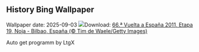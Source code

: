 ## History Bing Wallpaper
Wallpaper date: 2025-09-03
![](https://www.bing.com/th?id=OHR.LaVueltaBilbao_ES-ES0567019335_UHD.jpg&w=1000)Download: [66.ª Vuelta a España 2011, Etapa 19, Noja - Bilbao, España (© Tim de Waele/Getty Images)](https://www.bing.com/th?id=OHR.LaVueltaBilbao_ES-ES0567019335_UHD.jpg)

Auto get programm by LtgX
